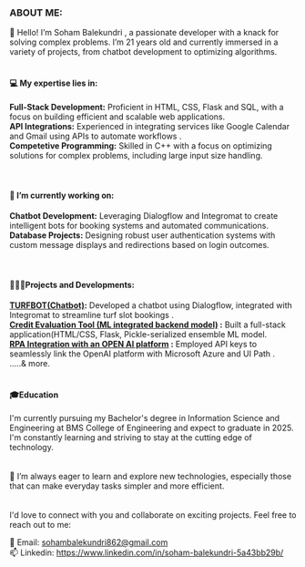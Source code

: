 <H3><B>ABOUT ME:<BR></B></H3>
👋 Hello! I’m Soham Balekundri , a passionate developer with a knack for solving complex problems. I’m 21 years old and currently immersed in a variety of projects, from chatbot development to optimizing algorithms.
<BR>
<BR>
<H4><B>💻 My expertise lies in:</B></H4>
<B>Full-Stack Development:</B> Proficient in HTML, CSS,  Flask and SQL, with a focus on building efficient and scalable web applications.<BR>
<B>API Integrations:</B> Experienced in integrating services like Google Calendar and Gmail using APIs to automate workflows .<BR>
<B>Competetive Programming:</B> Skilled in C++ with a focus on optimizing solutions for complex problems, including large input size handling.<BR>
<BR>
<BR>
<H4><B>🚀 I’m currently working on:</B></H4>
<B>Chatbot Development:</B>  Leveraging Dialogflow and Integromat to create intelligent bots for booking systems and automated communications.<BR>
 <B>Database Projects:</B>  Designing robust user authentication systems with custom message displays and redirections based on login outcomes.<BR>
<BR>
<BR>
<H4><B>👨🏻‍💻Projects and Developments:</B></H4>
<B><a href="https://github.com/sohamb03/turf_bot">TURFBOT(Chatbot)</a>:</B>  Developed a chatbot using Dialogflow, integrated with Integromat to streamline turf slot bookings .<BR>
<B> <a href="https://github.com/sohamb03/Credit_evaluation_tool">Credit Evaluation Tool (ML integrated backend model)</a> :</B>  Built a full-stack application(HTML/CSS, Flask, Pickle-serialized ensemble ML model.<BR>
<B><a href="https://github.com/sohamb03/Medcal_const_bot"> RPA Integration with an OPEN AI platform</a>   :</B> Employed API keys to seamlessly link the OpenAI platform with Microsoft Azure and UI Path .<BR>
 .....& more.
<BR>
<BR>
<H4><B>🎓Education</B></H4>
I'm currently pursuing my Bachelor's degree in Information Science and Engineering at BMS College of Engineering and expect to graduate in 2025. I'm constantly learning and striving to stay at the cutting edge of technology.
<BR>
<BR>
<BR>
🌱 I’m always eager to learn and explore new technologies, especially those that can make everyday tasks simpler and more efficient.
<BR>
<BR>
<BR>
I'd love to connect with you and collaborate on exciting projects. Feel free to reach out to me:

📧 Email: sohambalekundri862@gmail.com
<BR>
📫 Linkedin: https://www.linkedin.com/in/soham-balekundri-5a43bb29b/
